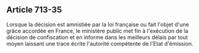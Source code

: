 Article 713-35
----
Lorsque la décision est amnistiée par la loi française ou fait l'objet d'une
grâce accordée en France, le ministère public met fin à l'exécution de la
décision de confiscation et en informe dans les meilleurs délais par tout moyen
laissant une trace écrite l'autorité compétente de l'Etat d'émission.
